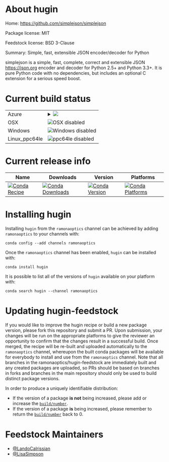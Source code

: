About hugin
===========

Home: https://github.com/simplejson/simplejson

Package license: MIT

Feedstock license: BSD 3-Clause

Summary: Simple, fast, extensible JSON encoder/decoder for Python

simplejson is a simple, fast, complete, correct and extensible
JSON <https://json.org> encoder and decoder for Python 2.5+ and
Python 3.3+. It is pure Python code with no dependencies, but includes
an optional C extension for a serious speed boost.


Current build status
====================


<table>
    
  <tr>
    <td>Azure</td>
    <td>
      <details>
        <summary>
          <a href="https://dev.azure.com/ramonaoptics/feedstock-builds/_build/latest?definitionId=20&branchName=master">
            <img src="https://dev.azure.com/ramonaoptics/feedstock-builds/_apis/build/status/hugin-feedstock?branchName=master">
          </a>
        </summary>
        <table>
          <thead><tr><th>Variant</th><th>Status</th></tr></thead>
          <tbody><tr>
              <td>linux_python3.6.____cpython</td>
              <td>
                <a href="https://dev.azure.com/ramonaoptics/feedstock-builds/_build/latest?definitionId=20&branchName=master">
                  <img src="https://dev.azure.com/ramonaoptics/feedstock-builds/_apis/build/status/hugin-feedstock?branchName=master&jobName=linux&configuration=linux_python3.6.____cpython" alt="variant">
                </a>
              </td>
            </tr><tr>
              <td>linux_python3.7.____cpython</td>
              <td>
                <a href="https://dev.azure.com/ramonaoptics/feedstock-builds/_build/latest?definitionId=20&branchName=master">
                  <img src="https://dev.azure.com/ramonaoptics/feedstock-builds/_apis/build/status/hugin-feedstock?branchName=master&jobName=linux&configuration=linux_python3.7.____cpython" alt="variant">
                </a>
              </td>
            </tr>
          </tbody>
        </table>
      </details>
    </td>
  </tr>
  <tr>
    <td>OSX</td>
    <td>
      <img src="https://img.shields.io/badge/OSX-disabled-lightgrey.svg" alt="OSX disabled">
    </td>
  </tr>
  <tr>
    <td>Windows</td>
    <td>
      <img src="https://img.shields.io/badge/Windows-disabled-lightgrey.svg" alt="Windows disabled">
    </td>
  </tr>
  <tr>
    <td>Linux_ppc64le</td>
    <td>
      <img src="https://img.shields.io/badge/ppc64le-disabled-lightgrey.svg" alt="ppc64le disabled">
    </td>
  </tr>
</table>

Current release info
====================

| Name | Downloads | Version | Platforms |
| --- | --- | --- | --- |
| [![Conda Recipe](https://img.shields.io/badge/recipe-hugin-green.svg)](https://anaconda.org/ramonaoptics/hugin) | [![Conda Downloads](https://img.shields.io/conda/dn/ramonaoptics/hugin.svg)](https://anaconda.org/ramonaoptics/hugin) | [![Conda Version](https://img.shields.io/conda/vn/ramonaoptics/hugin.svg)](https://anaconda.org/ramonaoptics/hugin) | [![Conda Platforms](https://img.shields.io/conda/pn/ramonaoptics/hugin.svg)](https://anaconda.org/ramonaoptics/hugin) |

Installing hugin
================

Installing `hugin` from the `ramonaoptics` channel can be achieved by adding `ramonaoptics` to your channels with:

```
conda config --add channels ramonaoptics
```

Once the `ramonaoptics` channel has been enabled, `hugin` can be installed with:

```
conda install hugin
```

It is possible to list all of the versions of `hugin` available on your platform with:

```
conda search hugin --channel ramonaoptics
```




Updating hugin-feedstock
========================

If you would like to improve the hugin recipe or build a new
package version, please fork this repository and submit a PR. Upon submission,
your changes will be run on the appropriate platforms to give the reviewer an
opportunity to confirm that the changes result in a successful build. Once
merged, the recipe will be re-built and uploaded automatically to the
`ramonaoptics` channel, whereupon the built conda packages will be available for
everybody to install and use from the `ramonaoptics` channel.
Note that all branches in the ramonaoptics/hugin-feedstock are
immediately built and any created packages are uploaded, so PRs should be based
on branches in forks and branches in the main repository should only be used to
build distinct package versions.

In order to produce a uniquely identifiable distribution:
 * If the version of a package **is not** being increased, please add or increase
   the [``build/number``](https://conda.io/docs/user-guide/tasks/build-packages/define-metadata.html#build-number-and-string).
 * If the version of a package **is** being increased, please remember to return
   the [``build/number``](https://conda.io/docs/user-guide/tasks/build-packages/define-metadata.html#build-number-and-string)
   back to 0.

Feedstock Maintainers
=====================

* [@LandoCalrissian](https://github.com/LandoCalrissian/)
* [@LisaSimpson](https://github.com/LisaSimpson/)

